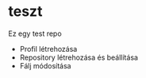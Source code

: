 # teszt
Ez egy test repo
- Profil létrehozása
- Repository létrehozása és beállítása  
- Fálj módosítása
